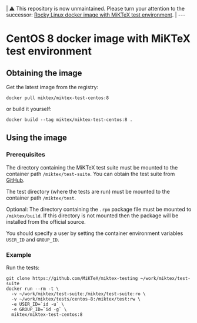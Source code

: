 | :warning: This repository is now unmaintained. Please turn your attention to
the successor:
[Rocky Linux docker image with MiKTeX test environment](https://github.com/MiKTeX/docker-miktex-test-rockylinux).
| ---

# CentOS 8 docker image with MiKTeX test environment

## Obtaining the image

Get the latest image from the registry:

    docker pull miktex/miktex-test-centos:8

or build it yourself:

    docker build --tag miktex/miktex-test-centos:8 .

## Using the image

### Prerequisites

The directory containing the MiKTeX test suite must be mounted to the
container path `/miktex/test-suite`.  You can obtain the test suite
from [GitHub](https://github.com/MiKTeX/miktex-testing).

The test directory (where the tests are run) must be mounted to the
container path `/miktex/test`.

Optional: The directory containing the `.rpm` package file must be
mounted to `/miktex/build`.  If this directory is not mounted then the
package will be installed from the official source.

You should specify a user by setting the container environment
variables `USER_ID` and `GROUP_ID`.

### Example

Run the tests:

    git clone https://github.com/MiKTeX/miktex-testing ~/work/miktex/test-suite
    docker run --rm -t \
      -v ~/work/miktex/test-suite:/miktex/test-suite:ro \
      -v ~/work/miktex/tests/centos-8:/miktex/test:rw \
      -e USER_ID=`id -u` \
      -e GROUP_ID=`id -g` \
      miktex/miktex-test-centos:8
